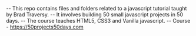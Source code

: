 -- This repo contains files and folders related to a javascript tutorial taught by Brad Traversy. 
-- It involves building 50 small javascript projects in 50 days. 
-- The course teaches HTML5, CSS3 and Vanilla javascript.
-- Course - https://50projects50days.com
